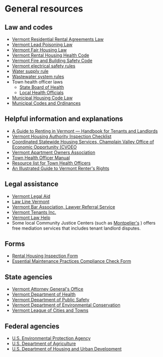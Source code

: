 General resources
=================

Law and codes
-------------

*   [Vermont Residential Rental Agreements Law](http://www.leg.state.vt.us/statutes/sections.cfm?Title=09&Chapter=137)
*   [Vermont Lead Poisoning Law](http://www.leg.state.vt.us/statutes/sections.cfm?Title=18&Chapter=038)
*   [Vermont Fair Housing Law](http://hrc.vermont.gov/sites/hrc/files/pdfs/laws/fhpaa.pdf)
*   [Vermont Rental Housing Health Code](http://www.healthvermont.gov/sites/default/files/REG_Rental_Housing_Code.pdf)
*   [Vermont Fire and Building Safety Code](http://firesafety.vermont.gov/sites/firesafety/files/pdf/Code%20Info%20Sheets/2012_firecode.pdf)
*   [Vermont electrical safety rules](http://firesafety.vermont.gov/sites/firesafety/files/pdf/Electrical%20Safety%20Rules%202011.pdf)
*   [Water supply rule](http://www.anr.state.vt.us/dec/watersup/wsrule/Vermont_WSR_December_2010.pdf)
*   [Wastewater system rules](http://www.anr.state.vt.us/dec/ww/Rules/OS/2007/FinalWSPWSRuleEffective20070929.pdf)
*   Town health officer laws
    *   [State Board of Health](http://www.leg.state.vt.us/statutes/sections.cfm?Title=18&Chapter=003)
    *   [Local Health Officials](http://www.leg.state.vt.us/statutes/sections.cfm?Title=18&Chapter=011)
*   [Municipal Housing Code Law](http://www.leg.state.vt.us/statutes/sections.cfm?Title=24&Chapter=123)
*   [Municipal Codes and Ordinances](http://www.leg.state.vt.us/statutes/chapters.cfm?Title=24APPENDIX)

Helpful information and explanations
------------------------------------

*   [A Guide to Renting in Vermont — Handbook for Tenants and Landlords](http://www.cvoeo.org//fileLibrary/file_99.pdf)
*   [Vermont Housing Authority Inspection Checklist](http://healthvermont.gov/local/tho/documents/tho_rental-inspection.pdf)
*   [Coordinated Statewide Housing Services, Champlain Valley Office of Economic Opportunity (CVOEO](http://www.cvoeo.org/htm/Housing/housing.html)
*   [Vermont Apartment Owners Association](http://www.vermontapartmentowners.org)
*   [Town Health Officer Manual](http://healthvermont.gov/local/tho/documents/TownHealthOfficerManual.pdf)
*   [Resource list for Town Health Officers](http://healthvermont.gov/local/tho/documents/tho_resources.pdf)
*   [An Illustrated Guide to Vermont Renter's Rights](https://www.cvoeo.org/fileLibrary/file_302.pdf)

Legal assistance
----------------

*   [Vermont Legal Aid](http://www.vermontlegalaid.org)
*   [Law Line Vermont](https://www.lawlinevt.org)
*   [Vermont Bar Association, Lawyer Referral Service](https://www.vtbar.org/FOR%20THE%20PUBLIC/Find%20a%20Lawyer/Lawyer%20Referral%20Service%20Information.aspx)
*   [Vermont Tenants Inc.](http://www.cvoeo.org/?fuseaction=dep_intro&dept_id=15)
*   [Vermont Law Help](https://www.vtlawhelp.org)
*   Some local Community Justice Centers (such as [Montpelier's](http://www.montpelier-vt.org/group/290/How-Were-Organized.html) ) offers free mediation services that includes tenant landlord disputes.

Forms
-----

*   [Rental Housing Inspection Form](http://healthvermont.gov/local/tho/documents/tho_rental-inspection.pdf)
*   [Essential Maintenance Practices Compliance Check Form](http://healthvermont.gov/local/tho/documents/tho_emp.pdf)

State agencies
--------------

*   [Vermont Attorney General's Office](http://www.atg.state.vt.us)
*   [Vermont Department of Health](http://healthvermont.gov/index.aspx)
*   [Vermont Department of Public Safety](http://www.dps.state.vt.us)
*   [Vermont Department of Environmental Conservation](http://www.anr.state.vt.us/dec/dec.htm)
*   [Vermont League of Cities and Towns](http://www.vlct.org)

Federal agencies
----------------

*   [U.S. Environmental Protection Agency](http://www.epa.gov)
*   [U.S. Department of Agriculture](http://www.usda.gov/wps/portal/usda/usdahome)
*   [U.S. Department of Housing and Urban Development](http://portal.hud.gov/portal/page/portal/HUD)